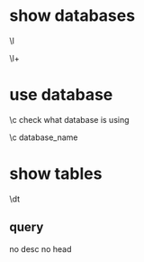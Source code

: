 # show databases

\l

\l+

# use database

\c
check what database is using

\c database_name

# show tables

\dt


## query

no desc 
no head